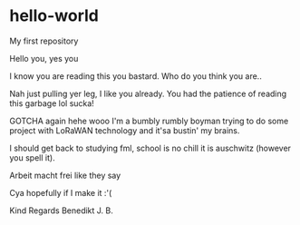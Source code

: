 # hello-world
My first repository

Hello you, yes you

I know you are reading this you bastard. Who do you think you are..

Nah just pulling yer leg, I like you already. You had the patience of reading this garbage lol sucka!

GOTCHA again hehe wooo I'm a bumbly rumbly boyman trying to do some project with LoRaWAN technology and it'sa bustin' my brains.

I should get back to studying fml, school is no chill it is auschwitz (however you spell it). 

Arbeit macht frei like they say

Cya hopefully if I make it :'(

Kind Regards Benedikt J. B.
